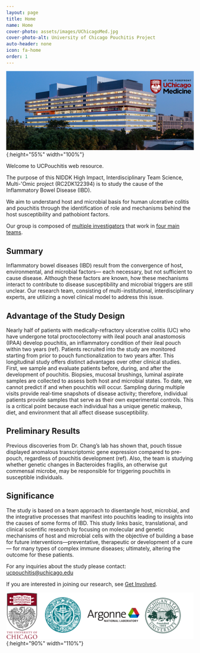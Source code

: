 ```yaml
---
layout: page
title: Home
name: Home
cover-photo: assets/images/UChicagoMed.jpg
cover-photo-alt: University of Chicago Pouchitis Project
auto-header: none
icon: fa-home
order: 1
---
```



![University Hospital](assets/images/UChicagoMed.jpg){:height="55%" width="100%"}

Welcome to UCPouchitis web resource.

The purpose of this NIDDK High Impact, Interdisciplinary Team Science, Multi-'Omic project (RC2DK122394) is to study the cause of the Inflammatory Bowel Disease (IBD).

We aim to understand host and microbial basis for human ulcerative colitis and pouchitis through the identification of role and mechanisms behind the host susceptibility and pathobiont factors.

Our group is composed of [multiple investigators](Investigators.html) that work in [four main teams](Teams.html).

## Summary

Inflammatory bowel diseases (IBD) result from the convergence of host, environmental, and microbial factors— each necessary, but not sufficient to cause disease. Although these factors are known, how these mechanisms interact to contribute to disease susceptibility and microbial triggers are still unclear. Our research team, consisting of multi-institutional, interdisciplinary experts, are utilizing a novel clinical model to address this issue.

## Advantage of the Study Design

Nearly half of patients with medically-refractory ulcerative colitis (UC) who have undergone total proctocolectomy with ileal pouch anal anastomosis (IPAA) develop pouchitis, an inflammatory condition of their ileal pouch within two years (ref). Patients recruited into the study are monitored starting from prior to pouch functionalization to two years after. This longitudinal study offers distinct advantages over other clinical studies. First, we sample and evaluate patients before, during, and after the development of pouchitis. Biopsies, mucosal brushings, luminal aspirate samples are collected to assess both host and microbial states. To date, we cannot predict if and when pouchitis will occur. Sampling during multiple visits provide real-time snapshots of disease activity; therefore, individual patients provide samples that serve as their own experimental controls. This is a critical point because each individual has a unique genetic makeup, diet, and environment that all affect disease susceptibility.

## Preliminary Results

Previous discoveries from Dr. Chang’s lab has shown that, pouch tissue displayed anomalous transcriptomic gene expression compared to pre-pouch, regardless of pouchitis development (ref). Also, the team is studying whether genetic changes in Bacteroides fragilis, an otherwise gut commensal microbe, may be responsible for triggering pouchitis in susceptible individuals.

## Significance

The study is based on a team approach to disentangle host, microbial, and the integrative processes that manifest into pouchitis leading to insights into the causes of some forms of IBD. This study links basic, translational, and clinical scientific research by focusing on molecular and genetic mechanisms of host and microbial cells with the objective of building a base for future interventions—preventative, therapeutic or development of a cure— for many types of complex immune diseases; ultimately, altering the outcome for these patients.

For any inquiries about the study please contact: <ucpouchitis@uchicago.edu>

If you are interested in joining our research, see [Get Involved](Get-Involved.html).

![Institutions Banner](assets/images/BannerLogo.png){:height="90%" width="110%"}

